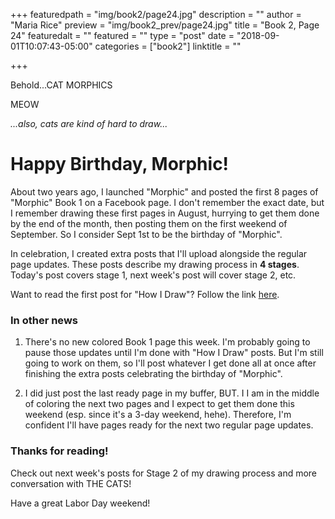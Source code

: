 +++
featuredpath = "img/book2/page24.jpg"
description = ""
author = "Maria Rice"
preview = "img/book2_prev/page24.jpg"
title = "Book 2, Page 24"
featuredalt = ""
featured = ""
type = "post"
date = "2018-09-01T10:07:43-05:00"
categories = ["book2"]
linktitle = ""

+++

Behold...CAT MORPHICS

MEOW

_...also, cats are kind of hard to draw..._

# Happy Birthday, Morphic!

About two years ago, I launched "Morphic" and posted the 
first 8 pages of "Morphic" Book 1 on a Facebook page. I don't 
remember the exact date, but I remember drawing these first 
pages in August, hurrying to get them done by the end of the 
month, then posting them on the first weekend of September. 
So I consider Sept 1st to be the birthday of "Morphic".

In celebration, I created extra posts that I'll upload 
alongside the regular page updates. These posts describe
my drawing process in **4 stages**. Today's post covers 
stage 1, next week's post will cover stage 2, etc. 

Want to read the first post for "How I Draw"? Follow the 
link [here](https://mcrice123.github.io/morphic/).

### In other news

1. There's no new colored Book 1 page this week. I'm 
probably going to pause those updates until I'm done with 
"How I Draw" posts. But I'm still going to work on them, so 
I'll post whatever I get done all at once after finishing the 
extra posts celebrating the birthday of "Morphic".

2. I did just post the last ready page in my buffer, BUT. I 
I am in the middle of coloring the next two pages and I expect 
to get them done this weekend (esp. since it's a 3-day 
weekend, hehe). Therefore, I'm confident I'll have pages 
ready for the next two regular page updates. 

### Thanks for reading!

Check out next week's posts for Stage 2 of my drawing process 
and more conversation with THE CATS!

Have a great Labor Day weekend!

